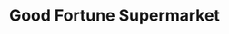 ---
title: "Good Fortune Supermarket"
url: /falls-church/good-fortune-supermarket/
shop: supermarket
---